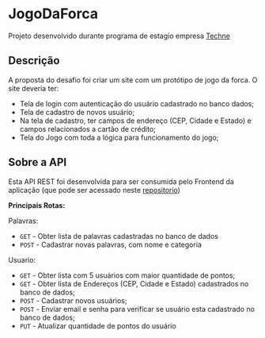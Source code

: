 # JogoDaForca

Projeto desenvolvido durante programa de estagio empresa [Techne](https://www.techne.com.br/)

## Descrição

A proposta do desafio foi criar um site com um protótipo de jogo da forca.
O site deveria ter:

- Tela de login com autenticação do usuário cadastrado no banco dados;
- Tela de cadastro de novos usuário;
- Na tela de cadastro, ter campos de endereço (CEP, Cidade e Estado) e campos relacionados a cartão de crédito;
- Tela do Jogo com toda a lógica para funcionamento do jogo;

## Sobre a API

Esta API REST foi desenvolvida para ser consumida pelo Frontend da aplicação (que pode ser acessado neste [repositorio](https://github.com/Felipeecp/jogoDaForca_angular))

**Principais Rotas:**

Palavras:
* `GET` - Obter lista de palavras cadastradas no banco de dados
* `POST` - Cadastrar novas palavras, com nome e categoria

Usuario:
* `GET` - Obter lista com 5 usuários com maior quantidade de pontos;
* `GET` - Obter lista de Endereços (CEP, Cidade e Estado) cadastrados no banco de dados;
* `POST` - Cadastrar novos usuários;
* `POST` - Enviar email e senha para verificar se usuário esta cadastrado no banco de dados;
* `PUT` - Atualizar quantidade de pontos do usuário
